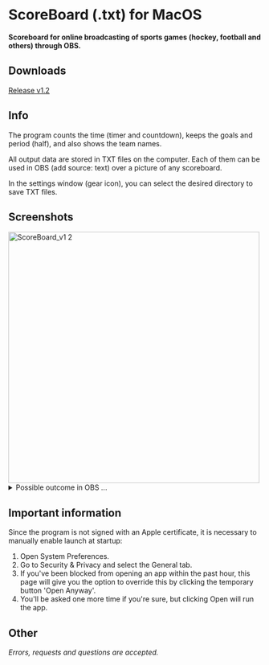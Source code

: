 # ScoreBoard (.txt) for MacOS
**Scoreboard for online broadcasting of sports games (hockey, football and others) through OBS.**

## Downloads
[Release v1.2](https://github.com/kopsap4ik/ScoreBoard/releases/tag/1.2)

## Info
The program counts the time (timer and countdown), keeps the goals and period (half), and also shows the team names.

All output data are stored in TXT files on the computer. Each of them can be used in OBS (add source: text) over a picture of any scoreboard.

In the settings window (gear icon), you can select the desired directory to save TXT files.
## Screenshots
<img width="500" alt="ScoreBoard_v1 2" src="https://user-images.githubusercontent.com/61139898/99843203-39c6ba00-2b82-11eb-82d7-0a864a1e92b5.png">

<details>
<summary>Possible outcome in OBS ...</summary>
  <img src="https://user-images.githubusercontent.com/61139898/91486208-9af92d00-e8b4-11ea-9844-2f80877b539b.jpg" alt="Scoreboard in OBS">
</details>

## Important information
Since the program is not signed with an Apple certificate, it is necessary to manually enable launch at startup:
1. Open System Preferences.
2. Go to Security & Privacy and select the General tab.
3. If you've been blocked from opening an app within the past hour, this page will give you the option to override this by clicking the temporary button 'Open Anyway'.
4. You'll be asked one more time if you're sure, but clicking Open will run the app.

## Other
*Errors, requests and questions are accepted.*
